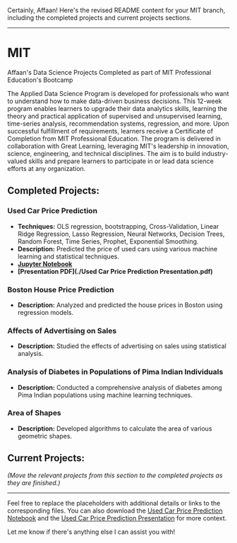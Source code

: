 Certainly, Affaan! Here's the revised README content for your MIT branch, including the completed projects and current projects sections.

---

# MIT
Affaan's Data Science Projects Completed as part of MIT Professional Education's Bootcamp

The Applied Data Science Program is developed for professionals who want to understand how to make data-driven business decisions. This 12-week program enables learners to upgrade their data analytics skills, learning the theory and practical application of supervised and unsupervised learning, time-series analysis, recommendation systems, regression, and more. Upon successful fulfillment of requirements, learners receive a Certificate of Completion from MIT Professional Education. The program is delivered in collaboration with Great Learning, leveraging MIT's leadership in innovation, science, engineering, and technical disciplines. The aim is to build industry-valued skills and prepare learners to participate in or lead data science efforts at any organization.

## Completed Projects:
### Used Car Price Prediction
- **Techniques:** OLS regression, bootstrapping, Cross-Validation, Linear Ridge Regression, Lasso Regression, Neural Networks, Decision Trees, Random Forest, Time Series, Prophet, Exponential Smoothing.
- **Description:** Predicted the price of used cars using various machine learning and statistical techniques.
- **[Jupyter Notebook](./FinalUsedCarPredictionFC.ipynb)**
- **[Presentation PDF](./Used Car Price Prediction Presentation.pdf)**

### Boston House Price Prediction
- **Description:** Analyzed and predicted the house prices in Boston using regression models.

### Affects of Advertising on Sales
- **Description:** Studied the effects of advertising on sales using statistical analysis.

### Analysis of Diabetes in Populations of Pima Indian Individuals
- **Description:** Conducted a comprehensive analysis of diabetes among Pima Indian populations using machine learning techniques.

### Area of Shapes
- **Description:** Developed algorithms to calculate the area of various geometric shapes.

## Current Projects:
*(Move the relevant projects from this section to the completed projects as they are finished.)*

---

Feel free to replace the placeholders with additional details or links to the corresponding files. You can also download the [Used Car Price Prediction Notebook](sandbox:/mnt/data/FinalUsedCarPredictionFC.ipynb) and the [Used Car Price Prediction Presentation](sandbox:/mnt/data/Used%20Car%20Price%20Prediction%20Presentation.pdf) for more context.

Let me know if there's anything else I can assist you with!
